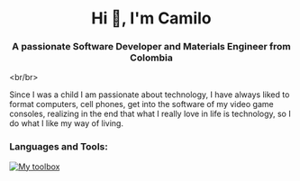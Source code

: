<h1 align="center">Hi 👋, I'm Camilo</h1>
<h3 align="center">A passionate Software Developer and Materials Engineer from Colombia</h3>

<br/br>
<div align="left">Since I was a child I am passionate about technology, I have always liked to format computers, cell phones, get into the software of my video game consoles, realizing in the end that what I really love in life is technology, so I do what I like my way of living.</div>


<h3 align="left">Languages and Tools:</h3>

[![My toolbox](https://skillicons.dev/icons?i=py,django,js,nodejs,express,mysql,postgres,mongodb,docker,aws,html,css)](https://skillicons.dev)

<!--
- 🔭 I’m currently working on ...
- 🌱 I’m currently learning ...
- 👯 I’m looking to collaborate on ...
- 🤔 I’m looking for help with ...
- 💬 Ask me about ...
- 📫 How to reach me: ...
- 😄 Pronouns: ...
- ⚡ Fun fact: ...
-->
